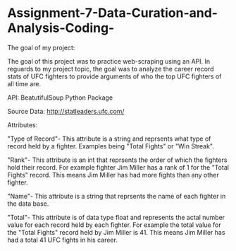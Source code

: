# Assignment-7-Data-Curation-and-Analysis-Coding-

The goal of my project:

The goal of this project was to practice web-scraping using an API. In reguards to my project topic, the goal was to analyze the career record stats of UFC fighters to provide arguments of who the top UFC fighters of all time are. 

API: BeatutifulSoup Python Package

Source Data: http://statleaders.ufc.com/


Attributes:

  "Type of Record"- This attribute is a string and reprsents what type of record held by a fighter. Examples being "Total Fights" or "Win Streak".
  
  "Rank"- This attribute is an int that reprsents the order of which the fighters hold their record. For example fighter Jim Miller has a rank of 1 for the           "Total Fights" record. This means Jim Miller has had more fights than any other fighter.
  
  "Name"- This  attribute is a string that reprsents the name of each fighter in the data base.
  
  "Total"- This attribute is of data type float and represents the actal number value for each record held by each fighter. For example the total value for            the "Total Fights" record held by Jim Miller is 41. This means Jim Miller has had a total 41 UFC fights in his career.
  
